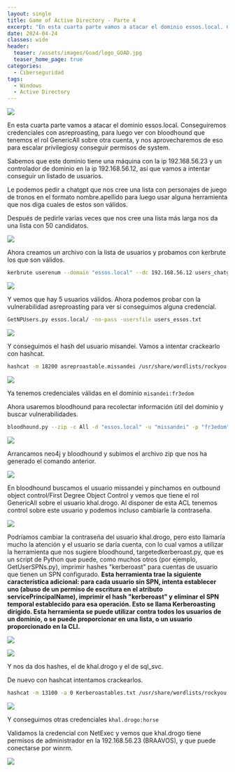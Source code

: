 ```yaml
---
layout: single
title: Game of Active Directory - Parte 4
excerpt: "En esta cuarta parte vamos a atacar el dominio essos.local. Conseguiremos credenciales con asreproasting, para luego ver con bloodhound que tenemos el rol GenericAll sobre otra cuenta, y nos aprovecharemos de eso para escalar privilegiosy conseguir permisos de system."
date: 2024-04-24
classes: wide
header:
  teaser: /assets/images/Goad/logo_GOAD.jpg
  teaser_home_page: true
categories:
  - Ciberseguridad
tags:
  - Windows
  - Active Directory
---
```


![](/assets/images/Goad/logo_GOAD.jpg)


En esta cuarta parte vamos a atacar el dominio essos.local. Conseguiremos credenciales con asreproasting, para luego ver con bloodhound que tenemos el rol GenericAll sobre otra cuenta, y nos aprovecharemos de eso para escalar privilegiosy conseguir permisos de system.

Sabemos que este dominio tiene una máquina con la ip 192.168.56.23 y un controlador de dominio en la ip 192.168.56.12, así que vamos a intentar conseguir un listado de usuarios.

Le podemos pedir a chatgpt que nos cree una lista con personajes de juego de tronos en el formato nombre.apellido para luego usar alguna herramienta que nos diga cuales de estos son válidos.

Después de pedirle varias veces que nos cree una lista más larga nos da una lista con 50 candidatos.


![](/assets/images/Goad/chatgpt.jpg)


Ahora creamos un archivo con la lista de usuarios y probamos con kerbrute los que son válidos.

```bash
kerbrute userenum --domain "essos.local" --dc 192.168.56.12 users_chatgpt.txt
```


![](/assets/images/Goad/kerbrute.jpg)


Y vemos que hay 5 usuarios válidos. Ahora podemos probar con la vulnerabilidad asreproasting para ver si conseguimos alguna credencial.

```bash
GetNPUsers.py essos.local/ -no-pass -usersfile users_essos.txt
```

![](/assets/images/Goad/missandei.jpg)


Y conseguimos el hash del usuario misandei. Vamos a intentar crackearlo con hashcat.


```bash
hashcat -m 18200 asreproastable.missandei /usr/share/wordlists/rockyou.txt
```

![](/assets/images/Goad/hashcat_missandei.jpg)


Ya tenemos credenciales válidas en el dominio `misandei:fr3edom`


Ahora usaremos bloodhound para recolectar información útil del dominio y buscar vulnerabilidades.


```bash
bloodhound.py --zip -c All -d "essos.local" -u "missandei" -p "fr3edom" -dc "meereen.essos.local" -ns "192.168.56.12"
```

![](/assets/images/Goad/bloodhound.jpg)


Arrancamos neo4j y bloodhound y subimos el archivo zip que nos ha generado el comando anterior.


![](/assets/images/Goad/neo4j.jpg)


En bloodhound buscamos el usuario missandei y pinchamos en outbound object control/First Degree Object Control y vemos que tiene el rol GenericAll sobre el usuario khal.drogo. Al disponer de esta ACL tenemos control sobre este usuario y podemos incluso cambiarle la contraseña.


![](/assets/images/Goad/bloodhound_khal.jpg)


Podríamos cambiar la contraseña del usuario khal.drogo, pero esto llamaría mucho la atención y el usuario se daría cuenta, con lo cual vamos a utilizar la herramienta que nos sugiere bloodhound, targetedkerberoast.py, que es un script de Python que puede, como muchos otros (por ejemplo, GetUserSPNs.py), imprimir hashes "kerberoast" para cuentas de usuario que tienen un SPN configurado. **Esta herramienta trae la siguiente característica adicional: para cada usuario sin SPN, intenta establecer uno (abuso de un permiso de escritura en el atributo servicePrincipalName), imprimir el hash "kerberoast" y eliminar el SPN temporal establecido para esa operación. Esto se llama Kerberoasting dirigido. Esta herramienta se puede utilizar contra todos los usuarios de un dominio, o se puede proporcionar en una lista, o un usuario proporcionado en la CLI.**


![](/assets/images/Goad/targeted.jpg)


![](/assets/images/Goad/targetedkerberoast.jpg)


Y nos da dos hashes, el de khal.drogo y el de sql_svc.


De nuevo con hashcat intentamos crackearlos.


```bash
hashcat -m 13100 -a 0 Kerberoastables.txt /usr/share/wordlists/rockyou.txt
```


![](/assets/images/Goad/hashcat_khal.jpg)



Y conseguimos otras credenciales `khal.drogo:horse`


Validamos la credencial con NetExec y vemos que khal.drogo tiene permisos de administrador en la 192.168.56.23 (BRAAVOS), y que puede conectarse por winrm.


![](/assets/images/Goad/nxc_khal.jpg)


